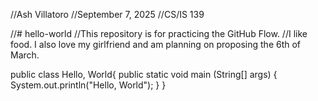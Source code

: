 //Ash Villatoro 
//September 7, 2025
//CS/IS 139

//# hello-world
//This repository is for practicing the GitHub Flow.
//I like food. I also love my girlfriend and am planning on proposing the 6th of March. 

public class Hello, World{
  public static void main (String[] args) {
    System.out.println("Hello, World");
  }
}
